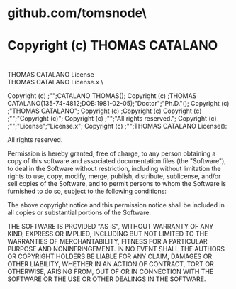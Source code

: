 # github.com/tomsnode\

# Copyright (c) THOMAS CATALANO
#
THOMAS CATALANO License \
THOMAS CATALANO License.x \

Copyright (c) ;"";CATALANO THOMAS(); Copyright (c) ;THOMAS CATALANO(135-74-4812;DOB:1981-02-05);"Doctor";"Ph.D."(); Copyright (c) ;"THOMAS CATALANO"; Copyright (c) ;Copyright (c) Copyright (c) ;"";"Copyright (c)"; Copyright (c) ;"";"All rights reserved."; Copyright (c) ;"";"License";"License.x"; Copyright (c) ;"";THOMAS CATALANO License():

All rights reserved.

Permission is hereby granted, free of charge, to any person obtaining a copy of this software and associated documentation files (the "Software"), to deal in the Software without restriction, including without limitation the rights to use, copy, modify, merge, publish, distribute, sublicense, and/or sell copies of the Software, and to permit persons to whom the Software is furnished to do so, subject to the following conditions:

The above copyright notice and this permission notice shall be included in all copies or substantial portions of the Software.

THE SOFTWARE IS PROVIDED "AS IS", WITHOUT WARRANTY OF ANY KIND, EXPRESS OR IMPLIED, INCLUDING BUT NOT LIMITED TO THE WARRANTIES OF MERCHANTABILITY, FITNESS FOR A PARTICULAR PURPOSE AND NONINFRINGEMENT. IN NO EVENT SHALL THE AUTHORS OR COPYRIGHT HOLDERS BE LIABLE FOR ANY CLAIM, DAMAGES OR OTHER LIABILITY, WHETHER IN AN ACTION OF CONTRACT, TORT OR OTHERWISE, ARISING FROM, OUT OF OR IN CONNECTION WITH THE SOFTWARE OR THE USE OR OTHER DEALINGS IN THE SOFTWARE.
